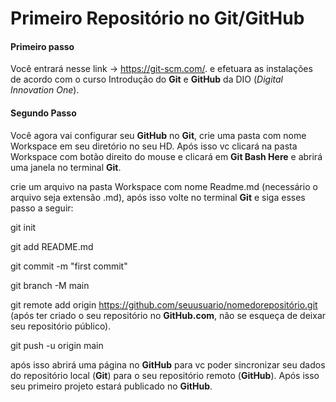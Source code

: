 # **Primeiro Repositório no Git/GitHub**

#### Primeiro passo

Você entrará nesse link -> https://git-scm.com/.
e efetuara as instalações de acordo com o curso Introdução
do **Git** e **GitHub** da DIO (*Digital Innovation One*).

#### Segundo Passo

 Você agora vai configurar seu **GitHub** no **Git**,
crie uma pasta com nome Workspace em seu diretório no seu
HD.
Após isso vc clicará na pasta Workspace com botão direito
do mouse e clicará em **Git Bash Here** e abrirá uma janela 
no terminal **Git**.

crie um arquivo na pasta Workspace com nome Readme.md 
(necessário o arquivo seja extensão .md), após isso
volte no terminal **Git** e siga esses passo a seguir:

git init

git add README.md

git commit -m "first commit"

git branch -M main

git remote add origin  https://github.com/seuusuario/nomedorepositório.git 
(após ter criado o seu repositório no **GitHub.com**, não
se esqueça de deixar seu repositório público).

git push -u origin main



após isso abrirá uma página no **GitHub** para vc poder sincronizar seu dados
do repositório local (**Git**) para o seu repositório remoto (**GitHub**).
Após isso seu primeiro projeto estará publicado no **GitHub**.